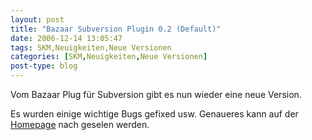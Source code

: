 ```yaml
---
layout: post
title: "Bazaar Subversion Plugin 0.2 (Default)"
date: 2006-12-14 13:05:47
tags: SKM,Neuigkeiten,Neue Versionen
categories: [SKM,Neuigkeiten,Neue Versionen]
post-type: blog
---
```

Vom Bazaar Plug für Subversion gibt es nun wieder eine neue Version.

Es wurden einige wichtige Bugs gefixed usw. Genaueres kann auf der [Homepage](http://bazaar-vcs.org/ "Homepage") nach geselen werden.

